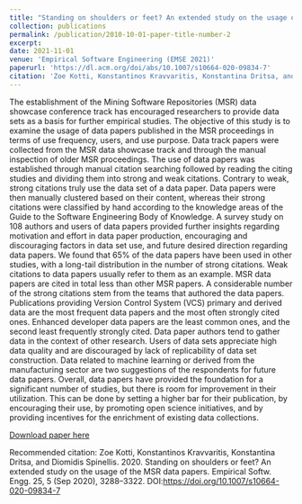 ```yaml
---
title: "Standing on shoulders or feet? An extended study on the usage of the MSR data papers"
collection: publications
permalink: /publication/2010-10-01-paper-title-number-2
excerpt:
date: 2021-11-01
venue: 'Empirical Software Engineering (EMSE 2021)'
paperurl: 'https://dl.acm.org/doi/abs/10.1007/s10664-020-09834-7'
citation: 'Zoe Kotti, Konstantinos Kravvaritis, Konstantina Dritsa, and Diomidis Spinellis. 2020. Standing on shoulders or feet? An extended study on the usage of the MSR data papers. Empirical Softw. Engg. 25, 5 (Sep 2020), 3288–3322. DOI:https://doi.org/10.1007/s10664-020-09834-7'
---
```

The establishment of the Mining Software Repositories (MSR) data showcase conference track has encouraged researchers to provide data sets as a basis for further empirical studies. The objective of this study is to examine the usage of data papers published in the MSR proceedings in terms of use frequency, users, and use purpose. Data track papers were collected from the MSR data showcase track and through the manual inspection of older MSR proceedings. The use of data papers was established through manual citation searching followed by reading the citing studies and dividing them into strong and weak citations. Contrary to weak, strong citations truly use the data set of a data paper. Data papers were then manually clustered based on their content, whereas their strong citations were classified by hand according to the knowledge areas of the Guide to the Software Engineering Body of Knowledge. A survey study on 108 authors and users of data papers provided further insights regarding motivation and effort in data paper production, encouraging and discouraging factors in data set use, and future desired direction regarding data papers. We found that 65% of the data papers have been used in other studies, with a long-tail distribution in the number of strong citations. Weak citations to data papers usually refer to them as an example. MSR data papers are cited in total less than other MSR papers. A considerable number of the strong citations stem from the teams that authored the data papers. Publications providing Version Control System (VCS) primary and derived data are the most frequent data papers and the most often strongly cited ones. Enhanced developer data papers are the least common ones, and the second least frequently strongly cited. Data paper authors tend to gather data in the context of other research. Users of data sets appreciate high data quality and are discouraged by lack of replicability of data set construction. Data related to machine learning or derived from the manufacturing sector are two suggestions of the respondents for future data papers. Overall, data papers have provided the foundation for a significant number of studies, but there is room for improvement in their utilization. This can be done by setting a higher bar for their publication, by encouraging their use, by promoting open science initiatives, and by providing incentives for the enrichment of existing data collections.

[Download paper here](http://academicpages.github.io/files/EMSE2021.pdf)

Recommended citation: Zoe Kotti, Konstantinos Kravvaritis, Konstantina Dritsa, and Diomidis Spinellis. 2020. Standing on shoulders or feet? An extended study on the usage of the MSR data papers. Empirical Softw. Engg. 25, 5 (Sep 2020), 3288–3322. DOI:https://doi.org/10.1007/s10664-020-09834-7
